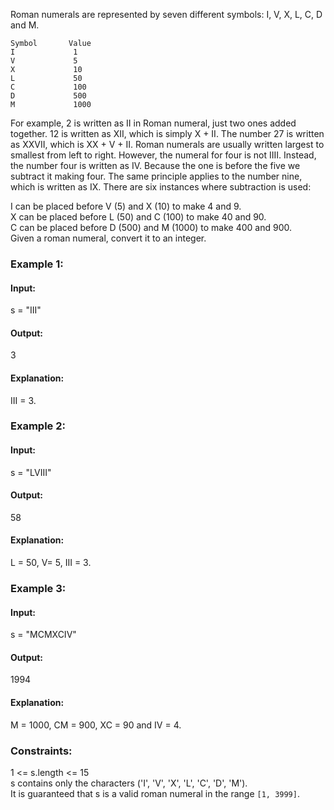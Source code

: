 Roman numerals are represented by seven different symbols: I, V, X, L, C, D and M.  
```
Symbol       Value
I             1
V             5
X             10
L             50
C             100
D             500
M             1000
```
For example, 2 is written as II in Roman numeral, just two ones added together. 12 is written as XII, which is simply X + II. The number 27 is written as XXVII, which is XX + V + II.
Roman numerals are usually written largest to smallest from left to right. However, the numeral for four is not IIII. Instead, the number four is written as IV. Because the one is before the five we subtract it making four. The same principle applies to the number nine, which is written as IX. There are six instances where subtraction is used:

I can be placed before V (5) and X (10) to make 4 and 9.   
X can be placed before L (50) and C (100) to make 40 and 90.   
C can be placed before D (500) and M (1000) to make 400 and 900.  
Given a roman numeral, convert it to an integer.  


### Example 1:
#### Input: 
s = "III"  
#### Output: 
3  
#### Explanation: 
III = 3.  

### Example 2:
#### Input: 
s = "LVIII"  
#### Output: 
58  
#### Explanation: 
L = 50, V= 5, III = 3.  

### Example 3:
#### Input: 
s = "MCMXCIV"  
#### Output: 
1994  
#### Explanation: 
M = 1000, CM = 900, XC = 90 and IV = 4.  
 

### Constraints:
1 <= s.length <= 15    
s contains only the characters ('I', 'V', 'X', 'L', 'C', 'D', 'M').  
It is guaranteed that s is a valid roman numeral in the range `[1, 3999]`.  
